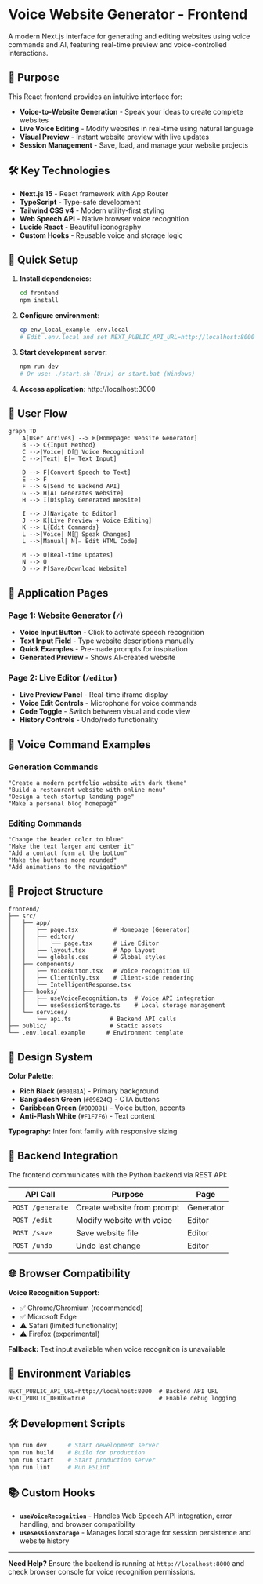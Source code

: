# Voice Website Generator - Frontend

A modern Next.js interface for generating and editing websites using voice commands and AI, featuring real-time preview and voice-controlled interactions.

## 🎯 Purpose

This React frontend provides an intuitive interface for:
- **Voice-to-Website Generation** - Speak your ideas to create complete websites
- **Live Voice Editing** - Modify websites in real-time using natural language
- **Visual Preview** - Instant website preview with live updates
- **Session Management** - Save, load, and manage your website projects

## 🛠️ Key Technologies

- **Next.js 15** - React framework with App Router
- **TypeScript** - Type-safe development
- **Tailwind CSS v4** - Modern utility-first styling
- **Web Speech API** - Native browser voice recognition
- **Lucide React** - Beautiful iconography
- **Custom Hooks** - Reusable voice and storage logic

## 🚀 Quick Setup

1. **Install dependencies**:
   ```bash
   cd frontend
   npm install
   ```

2. **Configure environment**:
   ```bash
   cp env_local_example .env.local
   # Edit .env.local and set NEXT_PUBLIC_API_URL=http://localhost:8000
   ```

3. **Start development server**:
   ```bash
   npm run dev
   # Or use: ./start.sh (Unix) or start.bat (Windows)
   ```

4. **Access application**: http://localhost:3000

## 🌊 User Flow

```mermaid
graph TD
    A[User Arrives] --> B[Homepage: Website Generator]
    B --> C{Input Method}
    C -->|Voice| D[🎤 Voice Recognition]
    C -->|Text| E[⌨️ Text Input]
    
    D --> F[Convert Speech to Text]
    E --> F
    F --> G[Send to Backend API]
    G --> H[AI Generates Website]
    H --> I[Display Generated Website]
    
    I --> J[Navigate to Editor]
    J --> K[Live Preview + Voice Editing]
    K --> L{Edit Commands}
    L -->|Voice| M[🎤 Speak Changes]
    L -->|Manual| N[✏️ Edit HTML Code]
    
    M --> O[Real-time Updates]
    N --> O
    O --> P[Save/Download Website]
```

## 📱 Application Pages

### Page 1: Website Generator (`/`)
- **Voice Input Button** - Click to activate speech recognition
- **Text Input Field** - Type website descriptions manually  
- **Quick Examples** - Pre-made prompts for inspiration
- **Generated Preview** - Shows AI-created website

### Page 2: Live Editor (`/editor`)
- **Live Preview Panel** - Real-time iframe display
- **Voice Edit Controls** - Microphone for voice commands
- **Code Toggle** - Switch between visual and code view
- **History Controls** - Undo/redo functionality

## 🎤 Voice Command Examples

### Generation Commands
```
"Create a modern portfolio website with dark theme"
"Build a restaurant website with online menu"
"Design a tech startup landing page"
"Make a personal blog homepage"
```

### Editing Commands
```
"Change the header color to blue"
"Make the text larger and center it"
"Add a contact form at the bottom"
"Make the buttons more rounded"
"Add animations to the navigation"
```

## 📁 Project Structure

```
frontend/
├── src/
│   ├── app/
│   │   ├── page.tsx          # Homepage (Generator)
│   │   ├── editor/
│   │   │   └── page.tsx      # Live Editor
│   │   ├── layout.tsx        # App layout
│   │   └── globals.css       # Global styles
│   ├── components/
│   │   ├── VoiceButton.tsx   # Voice recognition UI
│   │   ├── ClientOnly.tsx    # Client-side rendering
│   │   └── IntelligentResponse.tsx
│   ├── hooks/
│   │   ├── useVoiceRecognition.ts  # Voice API integration
│   │   └── useSessionStorage.ts    # Local storage management
│   └── services/
│       └── api.ts           # Backend API calls
├── public/                  # Static assets
└── .env.local.example      # Environment template
```

## 🎨 Design System

**Color Palette:**
- **Rich Black** (`#001B1A`) - Primary background
- **Bangladesh Green** (`#09624C`) - CTA buttons  
- **Caribbean Green** (`#00D881`) - Voice button, accents
- **Anti-Flash White** (`#F1F7F6`) - Text content

**Typography:** Inter font family with responsive sizing

## 🔌 Backend Integration

The frontend communicates with the Python backend via REST API:

| API Call | Purpose | Page |
|----------|---------|------|
| `POST /generate` | Create website from prompt | Generator |
| `POST /edit` | Modify website with voice | Editor |
| `POST /save` | Save website file | Editor |
| `POST /undo` | Undo last change | Editor |

## 🌐 Browser Compatibility

**Voice Recognition Support:**
- ✅ Chrome/Chromium (recommended)
- ✅ Microsoft Edge  
- ⚠️ Safari (limited functionality)
- ⚠️ Firefox (experimental)

**Fallback:** Text input available when voice recognition is unavailable

## 🔧 Environment Variables

```env
NEXT_PUBLIC_API_URL=http://localhost:8000  # Backend API URL
NEXT_PUBLIC_DEBUG=true                     # Enable debug logging
```

## 🛠️ Development Scripts

```bash
npm run dev      # Start development server
npm run build    # Build for production  
npm run start    # Start production server
npm run lint     # Run ESLint
```

## 📚 Custom Hooks

- **`useVoiceRecognition`** - Handles Web Speech API integration, error handling, and browser compatibility
- **`useSessionStorage`** - Manages local storage for session persistence and website history

---

**Need Help?** Ensure the backend is running at `http://localhost:8000` and check browser console for voice recognition permissions.
